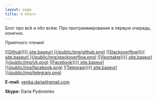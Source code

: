 ```yaml
---
layout: page
title: О блоге
---
```


Блог про всё и обо всём.
Про программирование в первую очередь, конечно.  

Приятного чтения!

[![Github]({{ site.baseurl }}/public/img/github.png)](https://github.com/venkaDaria)
[![Stackoverflow]({{ site.baseurl }}/public/img/stackoverflow.png)](https://stackexchange.com/users/11253283/daria-pydorenko)
[![Vkontakte]({{ site.baseurl }}/public/img/vk.png)](https://vk.com/id76664352)
[![Facebook]({{ site.baseurl }}/public/img/facebook.png)](https://www.facebook.com/venkaDaria)
[![Telegram]({{ site.baseurl }}/public/img/telegram.png)](http://t.me/venka_daria)

**E-mail:** venka.daria@gmail.com

**Skype:** Daria Pydorenko

